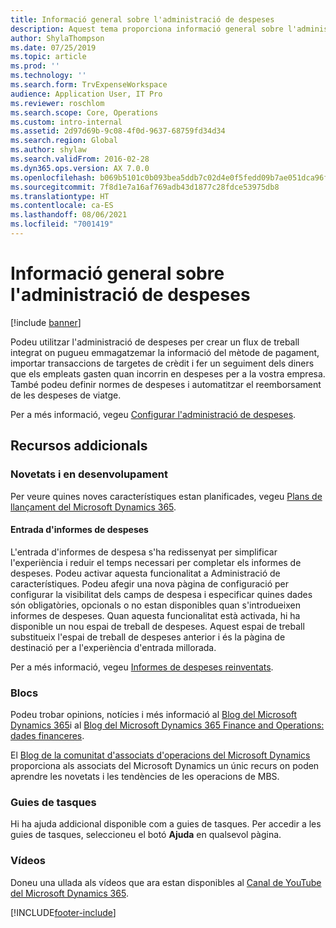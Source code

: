 ```yaml
---
title: Informació general sobre l'administració de despeses
description: Aquest tema proporciona informació general sobre l'administració de despeses i enllaços a recursos addicionals. Podeu utilitzar l'administració de despeses per crear un flux de treball integrat on pugueu emmagatzemar la informació del mètode de pagament, importar transaccions de targetes de crèdit i fer un seguiment dels diners que els empleats gasten quan incorrin en despeses per a la vostra empresa.
author: ShylaThompson
ms.date: 07/25/2019
ms.topic: article
ms.prod: ''
ms.technology: ''
ms.search.form: TrvExpenseWorkspace
audience: Application User, IT Pro
ms.reviewer: roschlom
ms.search.scope: Core, Operations
ms.custom: intro-internal
ms.assetid: 2d97d69b-9c08-4f0d-9637-68759fd34d34
ms.search.region: Global
ms.author: shylaw
ms.search.validFrom: 2016-02-28
ms.dyn365.ops.version: AX 7.0.0
ms.openlocfilehash: b069b5101c0b093bea5ddb7c02d4e0f5fedd09b7ae051dca96f620b164c17fd3
ms.sourcegitcommit: 7f8d1e7a16af769adb43d1877c28fdce53975db8
ms.translationtype: HT
ms.contentlocale: ca-ES
ms.lasthandoff: 08/06/2021
ms.locfileid: "7001419"
---
```

# <a name="expense-management-overview"></a>Informació general sobre l'administració de despeses

[!include [banner](../includes/banner.md)]

Podeu utilitzar l'administració de despeses per crear un flux de treball integrat on pugueu emmagatzemar la informació del mètode de pagament, importar transaccions de targetes de crèdit i fer un seguiment dels diners que els empleats gasten quan incorrin en despeses per a la vostra empresa. També podeu definir normes de despeses i automatitzar el reemborsament de les despeses de viatge.

Per a més informació, vegeu [Configurar l'administració de despeses](plan-expense-management.md).

## <a name="additional-resources"></a>Recursos addicionals

### <a name="whats-new-and-in-development"></a>Novetats i en desenvolupament

Per veure quines noves característiques estan planificades, vegeu [Plans de llançament del Microsoft Dynamics 365](/dynamics365/release-plans/).

#### <a name="expense-report-entry"></a>Entrada d'informes de despeses

L'entrada d'informes de despesa s'ha redissenyat per simplificar l'experiència i reduir el temps necessari per completar els informes de despeses. Podeu activar aquesta funcionalitat a Administració de característiques. Podeu afegir una nova pàgina de configuració per configurar la visibilitat dels camps de despesa i especificar quines dades són obligatòries, opcionals o no estan disponibles quan s'introdueixen informes de despeses. Quan aquesta funcionalitat està activada, hi ha disponible un nou espai de treball de despeses. Aquest espai de treball substitueix l'espai de treball de despeses anterior i és la pàgina de destinació per a l'experiència d'entrada millorada.

Per a més informació, vegeu [Informes de despeses reinventats](ExpenseWorkspaceNew.md).

### <a name="blogs"></a>Blocs

Podeu trobar opinions, notícies i més informació al [Blog del Microsoft Dynamics 365](https://community.dynamics.com/b/msftdynamicsblog?c=Enterprise)i al [Blog del Microsoft Dynamics 365 Finance and Operations: dades financeres](https://community.dynamics.com/365/financeandoperations/b/financials).

El [Blog de la comunitat d'associats d'operacions del Microsoft Dynamics](https://community.dynamics.com/partner/b/operationspartnercommunityblog) proporciona als associats del Microsoft Dynamics un únic recurs on poden aprendre les novetats i les tendències de les operacions de MBS.

### <a name="task-guides"></a>Guies de tasques

Hi ha ajuda addicional disponible com a guies de tasques. Per accedir a les guies de tasques, seleccioneu el botó **Ajuda** en qualsevol pàgina.

### <a name="videos"></a>Vídeos

Doneu una ullada als vídeos que ara estan disponibles al [Canal de YouTube del Microsoft Dynamics 365](https://www.youtube.com/channel/UCJGCg4rB3QSs8y_1FquelBQ).


[!INCLUDE[footer-include](../includes/footer-banner.md)]